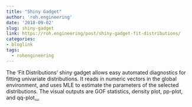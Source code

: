 ```yaml
---
title: "Shiny Gadget"
author: 'roh.engineering'
date: '2018-09-02'
slug: shiny-gadget
link: https://roh.engineering/post/shiny-gadget-fit-distributions/
categories:
- bloglink
tags:
  - rohengineering
---
```


The ‘Fit Distributions’ shiny gadget allows easy automated diagnostics for fitting univariate distributions. It reads in numeric vectors in the global environment, and uses MLE to estimate the parameters of the selected distributions. The visual outputs are GOF statistics, density plot, pp-plot, and qq-plot[... <i class="fas fa-external-link-alt"></i>](https://roh.engineering/post/shiny-gadget-fit-distributions/)

